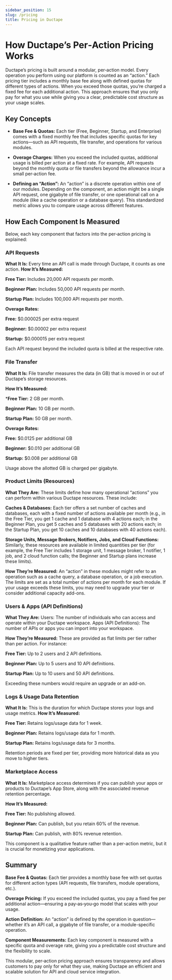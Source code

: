 ```yaml
---
sidebar_position: 15
slug: /pricing
title: Pricing in Ductape
---
```


# How Ductape’s Per‑Action Pricing Works

Ductape’s pricing is built around a modular, per‑action model. Every operation you perform using our platform is counted as an “action.” Each pricing tier includes a monthly base fee along with defined quotas for different types of actions. When you exceed those quotas, you’re charged a fixed fee for each additional action. This approach ensures that you only pay for what you use while giving you a clear, predictable cost structure as your usage scales.

## Key Concepts
- **Base Fee & Quotas:**
Each tier (Free, Beginner, Startup, and Enterprise) comes with a fixed monthly fee that includes specific quotas for key actions—such as API requests, file transfer, and operations for various modules.

- **Overage Charges:**
When you exceed the included quotas, additional usage is billed per action at a fixed rate. For example, API requests beyond the monthly quota or file transfers beyond the allowance incur a small per‑action fee.

- **Defining an “Action”:**
An “action” is a discrete operation within one of our modules. Depending on the component, an action might be a single API request, one gigabyte of file transfer, or one operational call on a module (like a cache operation or a database query). This standardized metric allows you to compare usage across different features.


## How Each Component Is Measured
Below, each key component that factors into the per‑action pricing is explained:


### **API Requests**
**What It Is:**
Every time an API call is made through Ductape, it counts as one action.
**How It’s Measured:**

**Free Tier:** Includes 20,000 API requests per month.

**Beginner Plan:** Includes 50,000 API requests per month.

**Startup Plan:** Includes 100,000 API requests per month.

**Overage Rates:**

**Free:** $0.000025 per extra request

**Beginner:** $0.00002 per extra request

**Startup:** $0.000015 per extra request

Each API request beyond the included quota is billed at the respective rate.


### **File Transfer**
**What It Is:** File transfer measures the data (in GB) that is moved in or out of Ductape’s storage resources.

**How It’s Measured:**

***Free Tier:** 2 GB per month.

**Beginner Plan:** 10 GB per month.

**Startup Plan:** 50 GB per month.

**Overage Rates:**

**Free:** $0.0125 per additional GB

**Beginner:** $0.010 per additional GB

**Startup:** $0.008 per additional GB

Usage above the allotted GB is charged per gigabyte.


###  **Product Limits (Resources)**
**What They Are:**
These limits define how many operational “actions” you can perform within various Ductape resources. These include:

**Caches & Databases:** Each tier offers a set number of caches and databases, each with a fixed number of actions available per month (e.g., in the Free Tier, you get 1 cache and 1 database with 4 actions each; in the Beginner Plan, you get 5 caches and 5 databases with 20 actions each; in the Startup Plan, you get 10 caches and 10 databases with 40 actions each).

**Storage Units, Message Brokers, Notifiers, Jobs, and Cloud Functions:** Similarly, these resources are available in limited quantities per tier (for example, the Free Tier includes 1 storage unit, 1 message broker, 1 notifier, 1 job, and 2 cloud function calls; the Beginner and Startup plans increase these limits).

**How They’re Measured:** An “action” in these modules might refer to an operation such as a cache query, a database operation, or a job execution. The limits are set as a total number of actions per month for each module. If your usage exceeds these limits, you may need to upgrade your tier or consider additional capacity add-ons.


### **Users & Apps (API Definitions)**
**What They Are:**
Users: The number of individuals who can access and operate within your Ductape workspace.
Apps (API Definitions): The number of APIs or apps you can import into your workspace.

**How They’re Measured:**
These are provided as flat limits per tier rather than per action. For instance:

**Free Tier:** Up to 2 users and 2 API definitions.

**Beginner Plan:** Up to 5 users and 10 API definitions.

**Startup Plan:** Up to 10 users and 50 API definitions.

Exceeding these numbers would require an upgrade or an add-on.


### **Logs & Usage Data Retention**
**What It Is:**
This is the duration for which Ductape stores your logs and usage metrics.
**How It’s Measured:**

**Free Tier:** Retains logs/usage data for 1 week.

**Beginner Plan:** Retains logs/usage data for 1 month.

**Startup Plan:** Retains logs/usage data for 3 months.

Retention periods are fixed per tier, providing more historical data as you move to higher tiers.


### **Marketplace Access**
**What It Is:**
Marketplace access determines if you can publish your apps or products to Ductape’s App Store, along with the associated revenue retention percentage.

**How It’s Measured:**

**Free Tier:** No publishing allowed.

**Beginner Plan:** Can publish, but you retain 60% of the revenue.

**Startup Plan:** Can publish, with 80% revenue retention.

This component is a qualitative feature rather than a per-action metric, but it is crucial for monetizing your applications.

## **Summary**
**Base Fee & Quotas:** Each tier provides a monthly base fee with set quotas for different action types (API requests, file transfers, module operations, etc.).

**Overage Pricing:** If you exceed the included quotas, you pay a fixed fee per additional action—ensuring a pay‑as‑you‑go model that scales with your usage.

**Action Definition:** An “action” is defined by the operation in question—whether it’s an API call, a gigabyte of file transfer, or a module-specific operation.

**Component Measurements:** Each key component is measured with a specific quota and overage rate, giving you a predictable cost structure and the flexibility to scale.

This modular, per‑action pricing approach ensures transparency and allows customers to pay only for what they use, making Ductape an efficient and scalable solution for API and cloud service integration.

